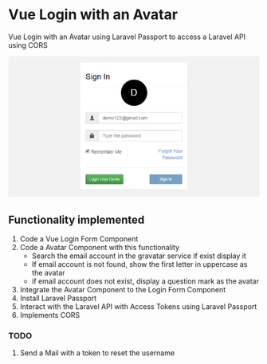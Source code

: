 # Vue Login with an Avatar
Vue Login with an Avatar using Laravel Passport to access a Laravel API using CORS

<p align="center">
<img src="example.png" width="600px" >
</p>

## Functionality implemented
1. Code a Vue Login Form Component
2. Code a Avatar Component with this functionality
    * Search the email account in the gravatar service if exist display it
    * If email account is not found, show the first letter in uppercase as the avatar
    * if email account does not exist, display a question mark as the avatar
3. Integrate the Avatar Component to the Login Form Component
4. Install Laravel Passport
5. Interact with the Laravel API with Access Tokens using Laravel Passport
6. Implements CORS
### TODO
1. Send a Mail with a token to reset the username